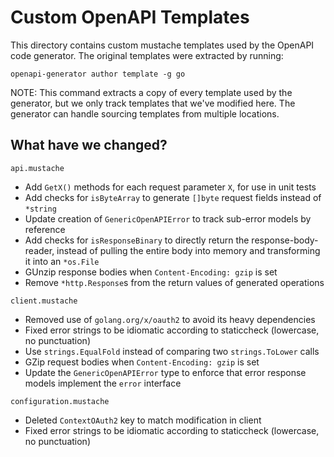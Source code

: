 # Custom OpenAPI Templates

This directory contains custom mustache templates used by the OpenAPI code generator.
The original templates were extracted by running:
```shell
openapi-generator author template -g go
```
NOTE: This command extracts a copy of every template used by the generator, but we only
track templates that we've modified here. The generator can handle sourcing templates from
multiple locations.

## What have we changed?

`api.mustache`
* Add `GetX()` methods for each request parameter `X`, for use in unit tests
* Add checks for `isByteArray` to generate `[]byte` request fields instead of `*string`
* Update creation of `GenericOpenAPIError` to track sub-error models by reference
* Add checks for `isResponseBinary` to directly return the response-body-reader, instead of
  pulling the entire body into memory and transforming it into an `*os.File`
* GUnzip response bodies when `Content-Encoding: gzip` is set
* Remove `*http.Response`s from the return values of generated operations

`client.mustache`
* Removed use of `golang.org/x/oauth2` to avoid its heavy dependencies
* Fixed error strings to be idiomatic according to staticcheck (lowercase, no punctuation)
* Use `strings.EqualFold` instead of comparing two `strings.ToLower` calls
* GZip request bodies when `Content-Encoding: gzip` is set
* Update the `GenericOpenAPIError` type to enforce that error response models implement the `error` interface

`configuration.mustache`
* Deleted `ContextOAuth2` key to match modification in client
* Fixed error strings to be idiomatic according to staticcheck (lowercase, no punctuation)
